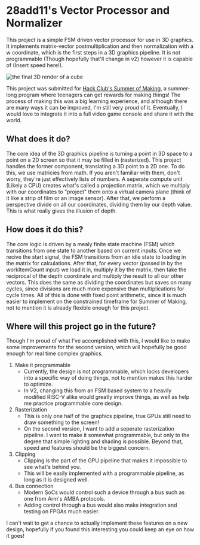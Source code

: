 # 28add11's Vector Processor and Normalizer

This project is a simple FSM driven vector processor for use in 3D graphics. It implements matrix-vector postmultiplication and then normalization with a w coordinate, which is the first steps in a 3D graphics pipeline. 
It is not programmable (Though hopefully that'll change in v2) however it is capable of (Insert speed here!).

![the final 3D render of a cube]([renderedCube.png](https://github.com/28add11/diy-GPU/blob/main/renderedCube.png?raw=true))

This project was submitted for [Hack Club's Summer of Making](https://summer.hackclub.com/), a summer-long program where teenagers can get rewards for making things!
The process of making this was a big learning experience, and although there are many ways it can be improved, I'm still very proud of it. Eventually, I would love to integrate it into a full video game console and share it with the world.

## What does it do?

The core idea of the 3D graphics pipeline is turning a point in 3D space to a point on a 2D screen so that it may be filled in (rasterized). This project handles the former component, translating a 3D point to a 2D one.
To do this, we use matricies from math. If you aren't familiar with them, don't worry, they're just effectively lists of numbers. A seperate compute unit (Likely a CPU) creates what's called a projection matrix, 
which we multiply with our coordinates to "project" them onto a virtual camera plane (think of it like a strip of film or an image sensor). After that, we perform a perspective divide on all our coordinates, dividing them 
by our depth value. This is what really gives the illusion of depth.

## How does it do this?

The core logic is driven by a mealy finite state machine (FSM) which transitions from one state to another based on current inputs. Once we recive the start signal, the FSM transitions from an idle state to loading in the matrix for calculations. 
After that, for every vector (passed in by the workItemCount input) we load it in, multiply it by the matrix, then take the reciprocal of the depth coordinate and multiply the result to all our other vectors. 
This does the same as dividing the coordinates but saves on many cycles, since divisions are much more expensive than multiplications for cycle times. 
All of this is done with fixed point arithmetic, since it is much easier to implement on the constrained timeframe for Summer of Making, not to mention it is already flexible enough for this project.

## Where will this project go in the future?

Though I'm proud of what I've accomplished with this, I would like to make some improvements for the second version, which will hopefully be good enough for real time complex graphics.

1. Make it programmable
   - Currently, the design is not programmable, which locks developers into a specific way of doing things, not to mention makes this harder to optimize.
   - In V2, changing this from an FSM based system to a heavily modified RISC-V alike would greatly improve things, as well as help me practice programmable core design.
2. Rasterization
   - This is only one half of the graphics pipeline, true GPUs still need to draw something to the screen!
   - On the second version, I want to add a seperate rasterization pipeline. I want to make it somewhat programmable, but only to the degree that simple lighting and shading is possible. Beyond that, speed and features should be the biggest concern.
3. Clipping
   - Clipping is the part of the GPU pipeline that makes it impossible to see what's behind you.
   - This will be easily implemented with a programmable pipeline, as long as it is designed well.
4. Bus connection
   - Modern SoCs would control such a device through a bus such as one from Arm's AMBA protocols.
   - Adding control through a bus would also make integration and testing on FPGAs much easier.

I can't wait to get a chance to actually implement these features on a new design, hopefully if you found this interesting you could keep an eye on how it goes!

